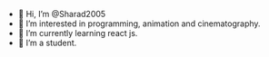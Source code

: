 - 👋 Hi, I’m @Sharad2005
- 👀 I’m interested in programming, animation and cinematography.
- 🌱 I’m currently learning react js.
- 🏫 I’m a student.

<!---
Sharad2005/Sharad2005 is a ✨ special ✨ repository because its `README.md` (this file) appears on your GitHub profile.
You can click the Preview link to take a look at your changes.
--->
